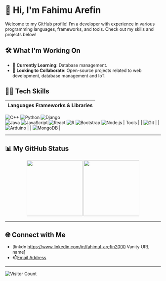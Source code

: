 # 👋 Hi, I'm Fahimu Arefin

Welcome to my GitHub profile! I’m a developer with experience in various programming languages, frameworks, and tools. Check out my skills and projects below!

## 🛠️ What I'm Working On

- 🌱 **Currently Learning**: Database management.
- 👯 **Looking to Collaborate**: Open-source projects related to web development, database management and IoT.

  
## 👨‍💻 Tech Skills
| Languages  Frameworks & Libraries |
|-----------------------------------| 
![C++](https://img.shields.io/badge/-C++-00599C?style=flat&logo=c%2B%2B&logoColor=white)   ![Python](https://img.shields.io/badge/-Python-3776AB?style=flat&logo=python&logoColor=white)   ![Django](https://img.shields.io/badge/-Django-092E20?style=flat&logo=django)          
![Java](https://img.shields.io/badge/-Java-007396?style=flat&logo=java&logoColor=white)   ![JavaScript](https://img.icons8.com/color/48/000000/javascript.png)   ![React](https://img.shields.io/badge/-React-61DAFB?style=flat&logo=react&logoColor=black)
![R](https://img.shields.io/badge/-R-276DC3?style=flat&logo=r&logoColor=white)   ![Bootstrap](https://img.shields.io/badge/-Bootstrap-7952B3?style=flat&logo=bootstrap)   ![Node.js](https://img.shields.io/badge/-Node.js-339933?style=flat&logo=node.js&logoColor=white)
| Tools     |
| ![Git](https://img.shields.io/badge/-Git-F05032?style=flat&logo=git&logoColor=white) |
| ![Arduino](https://img.shields.io/badge/-Arduino-00979D?style=flat&logo=arduino&logoColor=white) | 
| ![MongoDB](https://img.shields.io/badge/-MongoDB-47A248?style=flat&logo=mongodb&logoColor=white) |

---
## 📊 My GitHub Status

<div align="center">
  <img height="180em" src="https://github-readme-stats.vercel.app/api?username=Fahimul-06&show_icons=true&hide_border=true&theme=radical" />
  <img height="180em" src="https://github-readme-stats.vercel.app/api/top-langs/?username=Fahimul-06&layout=compact&theme=radical" />
</div>

---

## 🌐 Connect with Me
- [linkdn https://www.linkedin.com/in/fahimul-arefin2000 Vanity URL name]
- 📫[Email Address](mailto:arefinshowrav2000@gmail.com)

---

![Visitor Count](https://komarev.com/ghpvc/?username=Fahimul-06e&color=blue)

<!---
Fahimul-06/Fahimul-06 is a ✨ special ✨ repository because its `README.md` (this file) appears on your GitHub profile.
You can click the Preview link to take a look at your changes.
--->
